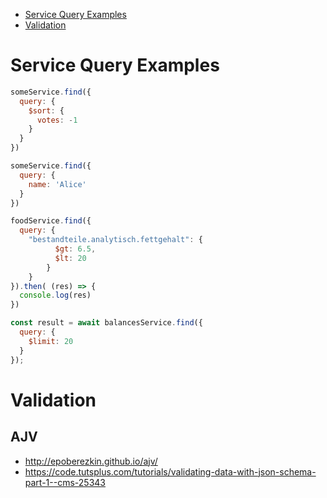 - [Service Query Examples](#service-query-examples)
- [Validation](#validation)

# Service Query Examples

```javascript
someService.find({
  query: {
    $sort: {
      votes: -1
    }
  }
})
```

```javascript
someService.find({
  query: {
    name: 'Alice'
  }
})
```

```javascript
foodService.find({
  query: {
    "bestandteile.analytisch.fettgehalt": {
          $gt: 6.5,
          $lt: 20
        }
    }
}).then( (res) => {
  console.log(res)
})
```

```javascript
const result = await balancesService.find({
  query: {
    $limit: 20
  }
});
```

# Validation

## AJV

- http://epoberezkin.github.io/ajv/
- https://code.tutsplus.com/tutorials/validating-data-with-json-schema-part-1--cms-25343
